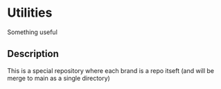 # Utilities
Something useful

## Description
This is a special repository where each brand is a repo itseft (and will be merge to main as a single directory)
